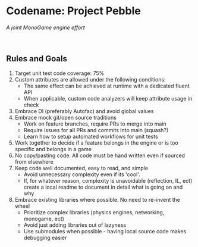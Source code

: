 # Codename: Project Pebble
_A joint MonoGame engine effort_
<br />
<br />
<br />

## Rules and Goals
1. Target unit test code coverage: 75%
2. Custom attributes are allowed under the following conditions:
   - The same effect can be achieved at runtime with a dedicated fluent API
   - When applicable, custom code analyzers will keep attribute usage in check
3. Embrace DI (preferably Autofac) and avoid global values
4. Embrace mock git/open source traditions
   - Work on feature branches, require PRs to merge into main
   - Require issues for all PRs and commits into main (squash?)
   - Learn how to setup automated workflows for unit tests
5. Work together to decide if a feature belongs in the engine or is too specific and belongs in a game
6. No copy/pasting code. All code must be hand written even if sourced from elsewhere
7. Keep code well documented, easy to read, and simple
   - Avoid unnecessary complexity even if its 'cool'.
   - If, for whatever reason, complexity is unavoidable (reflection, IL, ect) create a local readme to document in detail what is going on and why
8. Embrace existing libraries where possible. No need to re-invent the wheel
   - Prioritize complex libraries (physics engines, networking, monogame, ect)
   - Avoid just adding libraries out of lazyness
   - Use submodules when possible - having local source code makes debugging easier
